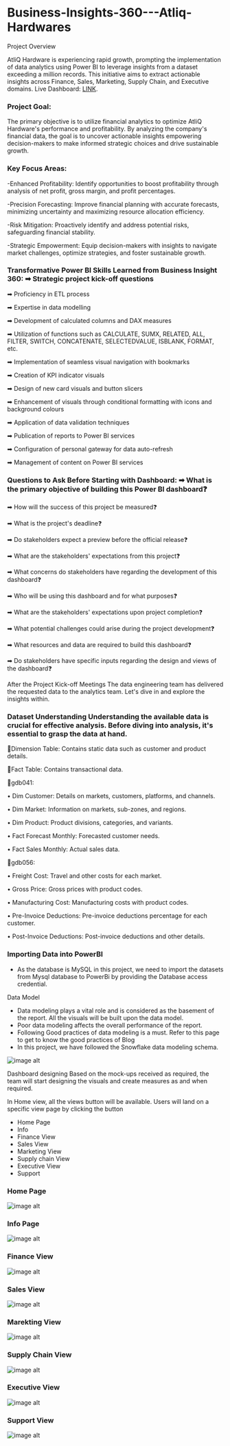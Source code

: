 # Business-Insights-360---Atliq-Hardwares


Project Overview

AtliQ Hardware is experiencing rapid growth, prompting the implementation of data analytics using Power BI to leverage insights from a dataset exceeding a million records. This initiative aims to extract actionable insights across Finance, Sales, Marketing, Supply Chain, and Executive domains. Live Dashboard: [LINK](https://app.powerbi.com/view?r=eyJrIjoiYjVjOTYxY2ItZGMxNy00NGRlLWE4YWUtNDZmYzY4ZGI4MWZhIiwidCI6ImM2ZTU0OWIzLTVmNDUtNDAzMi1hYWU5LWQ0MjQ0ZGM1YjJjNCJ9).

### Project Goal:

The primary objective is to utilize financial analytics to optimize AtliQ Hardware's performance and profitability. By analyzing the company's financial data, the goal is to uncover actionable insights empowering decision-makers to make informed strategic choices and drive sustainable growth.

### Key Focus Areas:

-Enhanced Profitability: Identify opportunities to boost profitability through analysis of net profit, gross margin, and profit percentages.

-Precision Forecasting: Improve financial planning with accurate forecasts, minimizing uncertainty and maximizing resource allocation efficiency.

-Risk Mitigation: Proactively identify and address potential risks, safeguarding financial stability.

-Strategic Empowerment: Equip decision-makers with insights to navigate market challenges, optimize strategies, and foster sustainable growth.

### Transformative Power BI Skills Learned from Business Insight 360: ➡ Strategic project kick-off questions

➡ Proficiency in ETL process

➡ Expertise in data modelling

➡ Development of calculated columns and DAX measures

➡ Utilization of functions such as CALCULATE, SUMX, RELATED, ALL, FILTER, SWITCH, CONCATENATE, SELECTEDVALUE, ISBLANK, FORMAT, etc.

➡ Implementation of seamless visual navigation with bookmarks

➡ Creation of KPI indicator visuals

➡ Design of new card visuals and button slicers

➡ Enhancement of visuals through conditional formatting with icons and background colours

➡ Application of data validation techniques

➡ Publication of reports to Power BI services

➡ Configuration of personal gateway for data auto-refresh

➡ Management of content on Power BI services

### Questions to Ask Before Starting with Dashboard: ➡ What is the primary objective of building this Power BI dashboard❓

➡ How will the success of this project be measured❓

➡ What is the project's deadline❓

➡ Do stakeholders expect a preview before the official release❓

➡ What are the stakeholders' expectations from this project❓

➡ What concerns do stakeholders have regarding the development of this dashboard❓

➡ Who will be using this dashboard and for what purposes❓

➡ What are the stakeholders' expectations upon project completion❓

➡ What potential challenges could arise during the project development❓

➡ What resources and data are required to build this dashboard❓

➡ Do stakeholders have specific inputs regarding the design and views of the dashboard❓

After the Project Kick-off Meetings The data engineering team has delivered the requested data to the analytics team. Let's dive in and explore the insights within.

### Dataset Understanding Understanding the available data is crucial for effective analysis. Before diving into analysis, it's essential to grasp the data at hand.

📌Dimension Table: Contains static data such as customer and product details.

📌Fact Table: Contains transactional data.

📌gdb041:

• Dim Customer: Details on markets, customers, platforms, and channels.

• Dim Market: Information on markets, sub-zones, and regions.

• Dim Product: Product divisions, categories, and variants.

• Fact Forecast Monthly: Forecasted customer needs.

• Fact Sales Monthly: Actual sales data.

📌gdb056:

• Freight Cost: Travel and other costs for each market.

• Gross Price: Gross prices with product codes.

• Manufacturing Cost: Manufacturing costs with product codes.

• Pre-Invoice Deductions: Pre-invoice deductions percentage for each customer.

• Post-Invoice Deductions: Post-invoice deductions and other details.

### Importing Data into PowerBI

* As the database is MySQL in this project, we need to import the datasets from Mysql database to PowerBi by providing the Database access credential.

  
Data Model
* Data modeling plays a vital role and is considered as the basement of the report. All the visuals will be built upon the data model.
* Poor data modeling affects the overall performance of the report.
* Following Good practices of data modeling is a must. Refer to this page to get to know the good practices of Blog
* In this project, we have followed the Snowflake data modeling schema.

![image alt](https://github.com/Satyam24/Business-Insights-360---Atliq-Hardwares/blob/cb9e789910c346f0eb951bed0589149fb7e59b4c/Data%20Modelling.png)


Dashboard designing Based on the mock-ups received as required, the team will start designing the visuals and create measures as and when required.

In Home view, all the views button will be available. Users will land on a specific view page by clicking the button

* Home Page
* Info
* Finance View
* Sales View
* Marketing View
* Supply chain View
* Executive View
* Support

### Home Page
![image alt](https://github.com/Satyam24/Business-Insights-360---Atliq-Hardwares/blob/f1e2f3a5c068490141bcbda49d3da4eca862f0c6/Home%20Page.png)
### Info Page
![image alt](https://github.com/Satyam24/Business-Insights-360---Atliq-Hardwares/blob/f1e2f3a5c068490141bcbda49d3da4eca862f0c6/Info.png)
### Finance View
![image alt](https://github.com/Satyam24/Business-Insights-360---Atliq-Hardwares/blob/f1e2f3a5c068490141bcbda49d3da4eca862f0c6/Finance%20View.png)
### Sales View
![image alt](https://github.com/Satyam24/Business-Insights-360---Atliq-Hardwares/blob/f1e2f3a5c068490141bcbda49d3da4eca862f0c6/Sales%20View.png)
### Marekting View
![image alt](https://github.com/Satyam24/Business-Insights-360---Atliq-Hardwares/blob/f1e2f3a5c068490141bcbda49d3da4eca862f0c6/Marketing%20View.png)
### Supply Chain View
![image alt](https://github.com/Satyam24/Business-Insights-360---Atliq-Hardwares/blob/f1e2f3a5c068490141bcbda49d3da4eca862f0c6/Supply%20Chain%20View.png)
### Executive View
![image alt](https://github.com/Satyam24/Business-Insights-360---Atliq-Hardwares/blob/f1e2f3a5c068490141bcbda49d3da4eca862f0c6/Executive%20View.png)
### Support View
![image alt](https://github.com/Satyam24/Business-Insights-360---Atliq-Hardwares/blob/f1e2f3a5c068490141bcbda49d3da4eca862f0c6/Support.png)
